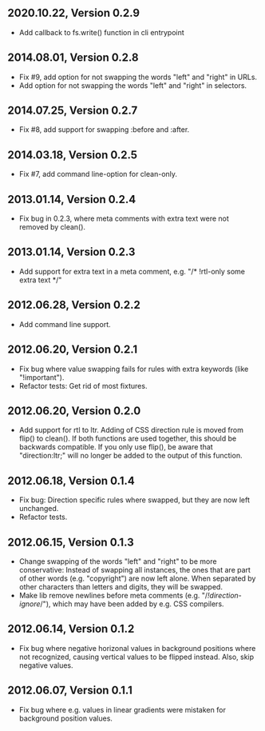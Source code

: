 ## 2020.10.22, Version 0.2.9

*   Add callback to fs.write() function in cli entrypoint

## 2014.08.01, Version 0.2.8

*   Fix #9, add option for not swapping the words "left" and "right" in URLs.
*   Add option for not swapping the words "left" and "right" in selectors.

## 2014.07.25, Version 0.2.7

*   Fix #8, add support for swapping :before and :after.

## 2014.03.18, Version 0.2.5

*   Fix #7, add command line-option for clean-only.

## 2013.01.14, Version 0.2.4

*   Fix bug in 0.2.3, where meta comments with extra text were not removed by clean().

## 2013.01.14, Version 0.2.3

*   Add support for extra text in a meta comment, e.g. "/* !rtl-only some extra text */"

## 2012.06.28, Version 0.2.2

*   Add command line support.

## 2012.06.20, Version 0.2.1

*   Fix bug where value swapping fails for rules with extra keywords (like "!important").
*   Refactor tests: Get rid of most fixtures.

## 2012.06.20, Version 0.2.0

*   Add support for rtl to ltr. Adding of CSS direction rule is moved from
    flip() to clean(). If both functions are used together, this should be
    backwards compatible. If you only use flip(), be aware that
    "direction:ltr;" will no longer be added to the output of this function.

## 2012.06.18, Version 0.1.4

*   Fix bug: Direction specific rules where swapped, but they are now left
    unchanged.
*   Refactor tests.

## 2012.06.15, Version 0.1.3

*   Change swapping of the words "left" and "right" to be more conservative:
    Instead of swapping all instances, the ones that are part of other words
    (e.g. "copyright") are now left alone. When separated by other characters
    than letters and digits, they will be swapped.
*   Make lib remove newlines before meta comments (e.g. "/*!direction-ignore*/"),
    which may have been added by e.g. CSS compilers.

## 2012.06.14, Version 0.1.2

*   Fix bug where negative horizonal values in background positions where not
    recognized, causing vertical values to be flipped instead. Also, skip
    negative values.

## 2012.06.07, Version 0.1.1

*   Fix bug where e.g. values in linear gradients were mistaken for background
    position values.
